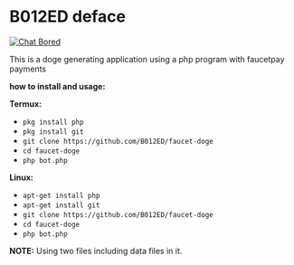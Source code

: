 # B012ED deface

[![Chat Bored](https://img.shields.io/badge/Chat-B012ED-738BD7.svg?style=for-the-badge)](https://b012ed.github.io/chat.html) 

This is a doge generating application using a php program with faucetpay payments

**how to install and usage:**

**Termux:**
* `pkg install php`
* `pkg install git`
* `git clone https://github.com/B012ED/faucet-doge`
* `cd faucet-doge`
* `php bot.php`

**Linux:**
* `apt-get install php`
* `apt-get install git`
* `git clone https://github.com/B012ED/faucet-doge`
* `cd faucet-doge`
* `php bot.php`

**NOTE:** Using two files including data files in it.

